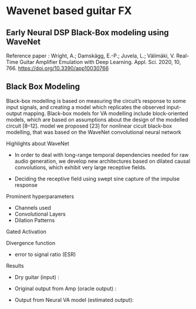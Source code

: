 # Wavenet based guitar FX 
## Early Neural DSP Black-Box modeling using WaveNet 

Reference paper : Wright, A.; Damskägg, E.-P.; Juvela, L.; Välimäki, V. Real-Time Guitar Amplifier Emulation with Deep Learning. Appl. Sci. 2020, 10, 766. https://doi.org/10.3390/app10030766


## Black Box Modeling 
Black-box modelling is based on measuring the circuit’s response to some input signals, and creating a model which replicates the observed input-output mapping. Black-box models for VA modelling include block-oriented models, which are based on assumptions about the design of the modelled circuit [8–12]. model we proposed [23] for nonlinear cicuit black-box modelling, that was
based on the WaveNet convolutional neural network

Highlights about WaveNet

-  In order to deal with long-range temporal dependencies needed for raw audio generation, we develop new architectures based on dilated causal convolutions, which exhibit very large receptive fields.

- Deciding the receptive field using swept sine capture of the impulse response

Prominent hyperparameters 

- Channels used 
- Convolutional Layers 
- Dilation Patterns 


Gated Activation 


Divergence function 
- error to signal ratio (ESR)

Results 

- Dry guitar (input) : 


- Original output from Amp (oracle output) : 


- Output from Neural VA model (estimated output): 
